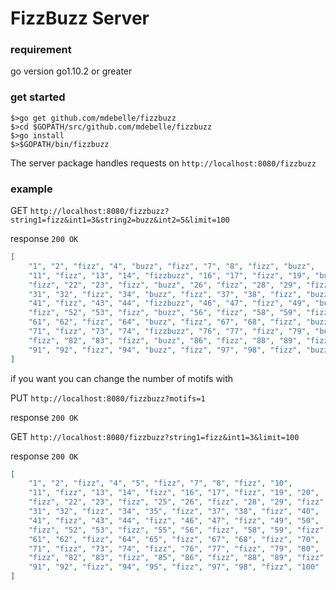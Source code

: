 FizzBuzz Server
===

### requirement
go version go1.10.2 or greater

### get started
```
$>go get github.com/mdebelle/fizzbuzz
$>cd $GOPATH/src/github.com/mdebelle/fizzbuzz
$>go install
$>$GOPATH/bin/fizzbuzz
```

The server package handles requests on `http://localhost:8080/fizzbuzz`

### example

GET `http://localhost:8080/fizzbuzz?string1=fizz&int1=3&string2=buzz&int2=5&limit=100`

response `200 OK`
```json
[
    "1", "2", "fizz", "4", "buzz", "fizz", "7", "8", "fizz", "buzz",
    "11", "fizz", "13", "14", "fizzbuzz", "16", "17", "fizz", "19", "buzz",
    "fizz", "22", "23", "fizz", "buzz", "26", "fizz", "28", "29", "fizzbuzz",
    "31", "32", "fizz", "34", "buzz", "fizz", "37", "38", "fizz", "buzz",
    "41", "fizz", "43", "44", "fizzbuzz", "46", "47", "fizz", "49", "buzz",
    "fizz", "52", "53", "fizz", "buzz", "56", "fizz", "58", "59", "fizzbuzz",
    "61", "62", "fizz", "64", "buzz", "fizz", "67", "68", "fizz", "buzz",
    "71", "fizz", "73", "74", "fizzbuzz", "76", "77", "fizz", "79", "buzz",
    "fizz", "82", "83", "fizz", "buzz", "86", "fizz", "88", "89", "fizzbuzz",
    "91", "92", "fizz", "94", "buzz", "fizz", "97", "98", "fizz", "buzz"
]
```

if you want you can change the number of motifs with

PUT `http://localhost:8080/fizzbuzz?motifs=1`

response `200 OK`

GET `http://localhost:8080/fizzbuzz?string1=fizz&int1=3&limit=100`

response `200 OK`
```json
[
    "1", "2", "fizz", "4", "5", "fizz", "7", "8", "fizz", "10",
    "11", "fizz", "13", "14", "fizz", "16", "17", "fizz", "19", "20",
    "fizz", "22", "23", "fizz", "25", "26", "fizz", "28", "29", "fizz",
    "31", "32", "fizz", "34", "35", "fizz", "37", "38", "fizz", "40",
    "41", "fizz", "43", "44", "fizz", "46", "47", "fizz", "49", "50",
    "fizz", "52", "53", "fizz", "55", "56", "fizz", "58", "59", "fizz",
    "61", "62", "fizz", "64", "65", "fizz", "67", "68", "fizz", "70",
    "71", "fizz", "73", "74", "fizz", "76", "77", "fizz", "79", "80",
    "fizz", "82", "83", "fizz", "85", "86", "fizz", "88", "89", "fizz",
    "91", "92", "fizz", "94", "95", "fizz", "97", "98", "fizz", "100"
]
```



